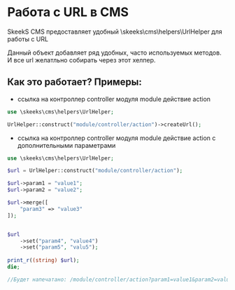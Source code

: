 Работа с URL в CMS
============

SkeekS CMS предоставляет удобный \skeeks\cms\helpers\UrlHelper для работы с URL

Данный объект добавляет ряд удобных, часто используемых методов. И все url желатльно собирать через этот хелпер.


Как это работает?
Примеры:
------------

 - ссылка на контроллер controller модуля module действие action
 

```php
use \skeeks\cms\helpers\UrlHelper;

UrlHelper::construct("module/controller/action")->createUrl();
```

 - ссылка на контроллер controller модуля module действие action с дополнительными параметрами
 
```php
use \skeeks\cms\helpers\UrlHelper;

$url = UrlHelper::construct("module/controller/action");

$url->param1 = "value1";
$url->param2 = "value2";

$url->merge([
    "param3" => "value3"
]);


$url
    ->set("param4", "value4")
    ->set("param5", "valu5");
    
print_r((string) $url);
die;

//Будет напечатано: /module/controller/action?param1=value1&param2=value2&param3=value3&param4=value4&param5=valu5

```